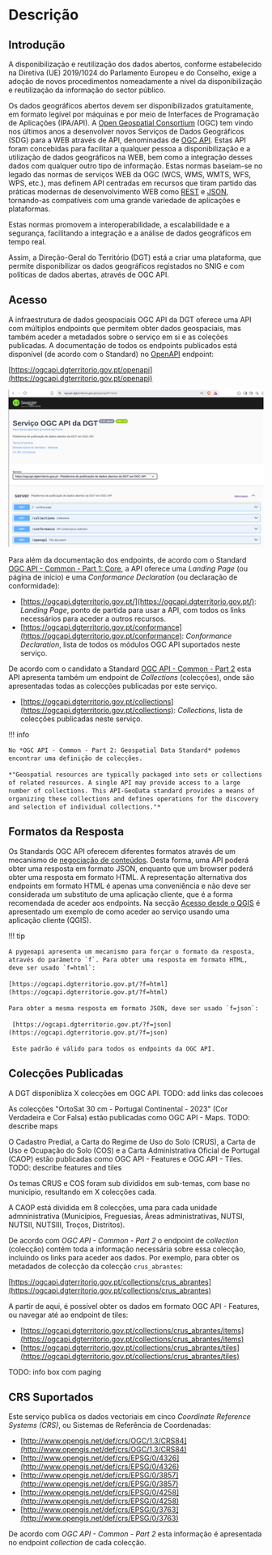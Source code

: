 # Descrição

## Introdução

A disponibilização e reutilização dos dados abertos, conforme estabelecido na Diretiva (UE) 2019/1024 do Parlamento Europeu e do Conselho, exige a adoção de novos procedimentos nomeadamente a nível da disponibilização e reutilização da informação do sector público.

Os dados geográficos abertos devem ser disponibilizados gratuitamente, em formato legível por máquinas e por meio de Interfaces de Programação de Aplicações (IPA/API).
A [Open Geospatial Consortium](https://www.ogc.org/) (OGC) tem vindo nos últimos anos a desenvolver novos Serviços de Dados Geográficos (SDG) para a WEB através de API, denominadas de [OGC API](https://ogcapi.ogc.org/). Estas API foram concebidas para facilitar a qualquer pessoa a disponibilização e a utilização de dados geográficos na WEB, bem como a integração desses dados com qualquer outro tipo de informação. Estas normas baseiam-se no legado das normas de serviços WEB da OGC (WCS, WMS, WMTS, WFS, WPS, etc.), mas definem API centradas em recursos que tiram partido das práticas modernas de desenvolvimento WEB como [REST](https://en.wikipedia.org/wiki/REST) e [JSON](https://en.wikipedia.org/wiki/JSON), tornando-as compatíveis com uma grande variedade de aplicações e plataformas.

Estas normas promovem a interoperabilidade, a escalabilidade e a segurança, facilitando a integração e a análise de dados geográficos em tempo real.

Assim, a Direção-Geral do Território (DGT) está a criar uma plataforma, que permite disponibilizar os dados geográficos registados no SNIG e com políticas de dados abertas, através de OGC API.

## Acesso

A infraestrutura de dados geospaciais OGC API da DGT oferece uma API com múltiplos endpoints que permitem obter dados geospaciais, mas também aceder a metadados sobre o serviço em si e as coleções publicadas. A documentação de todos os endpoints publicados está disponível (de acordo com o Standard) no [OpenAPI](https://www.openapis.org/) endpoint:

[https://ogcapi.dgterritorio.gov.pt/openapi](https://ogcapi.dgterritorio.gov.pt/openapi)

![Documentação da OpenAPI](img/openapi.png)

Para além da documentação dos endpoints, de acordo com o Standard [OGC API - Common - Part 1: Core](https://docs.ogc.org/is/19-072/19-072.html), a API oferece uma *Landing Page* (ou página de início) e uma *Conformance Declaration* (ou declaração de conformidade):

* [https://ogcapi.dgterritorio.gov.pt/](https://ogcapi.dgterritorio.gov.pt/): *Landing Page*, ponto de partida para usar a API, com todos os links necessários para aceder a outros recursos.
* [https://ogcapi.dgterritorio.gov.pt/conformance](https://ogcapi.dgterritorio.gov.pt/conformance): *Conformance Declaration*, lista de todos os módulos OGC API suportados neste serviço. 

De acordo com o candidato a Standard [OGC API - Common - Part 2](https://docs.ogc.org/DRAFTS/20-024.html) esta API apresenta também um endpoint de  *Collections* (colecções), onde são apresentadas todas as colecções publicadas por este serviço.

* [https://ogcapi.dgterritorio.gov.pt/collections](https://ogcapi.dgterritorio.gov.pt/collections): *Collections*, lista de colecções publicadas neste serviço.

!!! info
    
    No *OGC API - Common - Part 2: Geospatial Data Standard* podemos encontrar uma definição de colecções.

    *"Geospatial resources are typically packaged into sets or collections of related resources. A single API may provide access to a large number of collections. This API-GeoData standard provides a means of organizing these collections and defines operations for the discovery and selection of individual collections."*

## Formatos da Resposta

Os Standards OGC API oferecem diferentes formatos através de um mecanismo de [negociação de conteúdos](https://en.wikipedia.org/wiki/Content_negotiation). Desta forma, uma API poderá obter uma resposta em formato JSON, enquanto que um browser poderá obter uma resposta em formato HTML. A representação alternativa dos endpoints em formato HTML é apenas uma conveniência e não deve ser considerada um substituto de uma aplicação cliente, que é a forma recomendada de aceder aos endpoints. Na secção  [Acesso desde o QGIS](clientes.md) é apresentado um exemplo de como aceder ao serviço usando uma aplicação cliente (QGIS). 

!!! tip
    
    A pygeoapi apresenta um mecanismo para forçar o formato da resposta, através do parâmetro `f`. Para obter uma resposta em formato HTML, deve ser usado `f=html`:

    [https://ogcapi.dgterritorio.gov.pt/?f=html](https://ogcapi.dgterritorio.gov.pt/?f=html)

    Para obter a mesma resposta em formato JSON, deve ser usado `f=json`:

     [https://ogcapi.dgterritorio.gov.pt/?f=json](https://ogcapi.dgterritorio.gov.pt/?f=json)

     Este padrão é válido para todos os endpoints da OGC API.

## Colecções Publicadas

A DGT disponibliza X colecções em OGC API. TODO: add links das colecoes

As colecções "OrtoSat 30 cm - Portugal Continental - 2023" (Cor Verdadeira e Cor Falsa) estão publicadas como OGC API - Maps. TODO: describe maps

O Cadastro Predial, a Carta do Regime de Uso do Solo (CRUS), a Carta de Uso e Ocupação do Solo (COS) e a Carta Administrativa Oficial de Portugal (CAOP) estão publicadas como OGC API - Features e OGC API - Tiles. TODO: describe features and tiles

Os temas CRUS e COS foram sub divididos em sub-temas, com base no municipio, resultando em X colecções cada.

A CAOP está dividida em 8 colecções, uma para cada unidade admninistrativa (Municípios, Freguesias, Áreas administrativas, NUTSI, NUTSII, NUTSIII, Troços, Distritos).

De acordo com *OGC API - Common - Part 2* o endpoint de *collection* (colecção) contém toda a informação necessária sobre essa colecção, incluindo os links para aceder aos dados. Por exemplo, para obter os metadados de colecção da colecção `crus_abrantes`: 

[https://ogcapi.dgterritorio.gov.pt/collections/crus_abrantes](https://ogcapi.dgterritorio.gov.pt/collections/crus_abrantes)

A partir de aqui, é possível obter os dados em formato OGC API - Features, ou navegar até ao endpoint de tiles:

* [https://ogcapi.dgterritorio.gov.pt/collections/crus_abrantes/items](https://ogcapi.dgterritorio.gov.pt/collections/crus_abrantes/items)
* [https://ogcapi.dgterritorio.gov.pt/collections/crus_abrantes/tiles](https://ogcapi.dgterritorio.gov.pt/collections/crus_abrantes/tiles)


TODO: info box com paging

## CRS Suportados

Este serviço publica os dados vectoriais em cinco *Coordinate Reference Systems (CRS)*, ou Sistemas de Referência de Coordenadas:

* [http://www.opengis.net/def/crs/OGC/1.3/CRS84](http://www.opengis.net/def/crs/OGC/1.3/CRS84)
* [http://www.opengis.net/def/crs/EPSG/0/4326](http://www.opengis.net/def/crs/EPSG/0/4326)
* [http://www.opengis.net/def/crs/EPSG/0/3857](http://www.opengis.net/def/crs/EPSG/0/3857)
* [http://www.opengis.net/def/crs/EPSG/0/4258](http://www.opengis.net/def/crs/EPSG/0/4258)
* [http://www.opengis.net/def/crs/EPSG/0/3763](http://www.opengis.net/def/crs/EPSG/0/3763)

De acordo com *OGC API - Common - Part 2* esta informação é apresentada no endpoint *collection*  de cada colecção.

